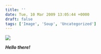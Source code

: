 ```yaml
---
title: ''
date: Tue, 10 Mar 2009 13:05:44 +0000
draft: false
tags: ['Image', 'Soup', 'Uncategorized']
---
```


![](https://madd0.files.wordpress.com/2009/03/rcxxgaq0nkw53xrxh4dcu2jfo1_1280.jpg)

**_Hello there!_**